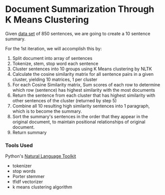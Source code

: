 # Document Summarization Through K Means Clustering

Given [data set] of 850 sentences, we are going to create a 10 sentence summary.

For the 1st iteration, we will accomplish this by:

1. Split document into array of sentences
2. Tokenize, stem, stop word each sentence
3. Cluster sentences into 10 groups using K Means clustering by NLTK
4. Calculate the cosine similarity matrix for all sentence pairs in a given cluster, yielding 10 matrices, 1 per cluster
5. For each Cosine Similarity matrix, Sum scores of each row to determine which row (sentence) has highest similarity with the most documents
6. Return the sentence from each cluster that has highest similarity with other sentences of the cluster (returned by step 5)
7. Combine all 10 resulting high similarity sentences into 1 paragraph, which is to become the summary.
8. Sort the summary's sentences in the order that they appear in the original document, to maintain positional relationships of original document.
9. Return summary


### Tools Used

Python's [Natural Language Toolkit]
- tokenizer
- stop words
- Porter stemmer
- tfidf vectorizer
- k means clustering algorithm





[data set]: hw4data-docs4sum.txt
[Natural Language Toolkit]: http://www.nltk.org/index.html